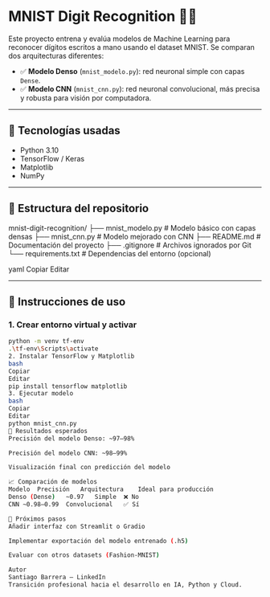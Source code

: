 # MNIST Digit Recognition 🧠🔢

Este proyecto entrena y evalúa modelos de Machine Learning para reconocer dígitos escritos a mano usando el dataset MNIST. Se comparan dos arquitecturas diferentes:

- ✅ **Modelo Denso** (`mnist_modelo.py`): red neuronal simple con capas `Dense`.
- ✅ **Modelo CNN** (`mnist_cnn.py`): red neuronal convolucional, más precisa y robusta para visión por computadora.

---

## 📌 Tecnologías usadas

- Python 3.10
- TensorFlow / Keras
- Matplotlib
- NumPy

---

## 📂 Estructura del repositorio

mnist-digit-recognition/
├── mnist_modelo.py # Modelo básico con capas densas
├── mnist_cnn.py # Modelo mejorado con CNN
├── README.md # Documentación del proyecto
├── .gitignore # Archivos ignorados por Git
└── requirements.txt # Dependencias del entorno (opcional)

yaml
Copiar
Editar

---

## 🧪 Instrucciones de uso

### 1. Crear entorno virtual y activar

```bash
python -m venv tf-env
.\tf-env\Scripts\activate
2. Instalar TensorFlow y Matplotlib
bash
Copiar
Editar
pip install tensorflow matplotlib
3. Ejecutar modelo
bash
Copiar
Editar
python mnist_cnn.py
🧠 Resultados esperados
Precisión del modelo Denso: ~97–98%

Precisión del modelo CNN: ~98–99%

Visualización final con predicción del modelo

📈 Comparación de modelos
Modelo	Precisión	Arquitectura	Ideal para producción
Denso (Dense)	~0.97	Simple	❌ No
CNN	~0.98–0.99	Convolucional	✅ Sí

🚀 Próximos pasos
Añadir interfaz con Streamlit o Gradio

Implementar exportación del modelo entrenado (.h5)

Evaluar con otros datasets (Fashion-MNIST)

Autor
Santiago Barrera – LinkedIn
Transición profesional hacia el desarrollo en IA, Python y Cloud.